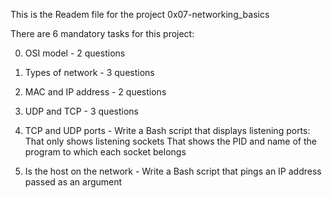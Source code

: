 This is the Readem file for the project 0x07-networking_basics

There are 6 mandatory tasks for this project:

0. OSI model - 2 questions

1. Types of network - 3 questions

2. MAC and IP address - 2 questions

3. UDP and TCP - 3 questions

4. TCP and UDP ports - Write a Bash script that displays listening ports:
That only shows listening sockets
That shows the PID and name of the program to which each socket belongs

5. Is the host on the network - Write a Bash script that pings an IP address passed as an argument
